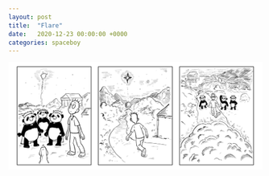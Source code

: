 ```yaml
---
layout: post
title:  "Flare"
date:   2020-12-23 00:00:00 +0000
categories: spaceboy
---
```


[![Flare](spaceboy/39%20-%20flare.png)](spaceboy/39%20-%20flare.png)

